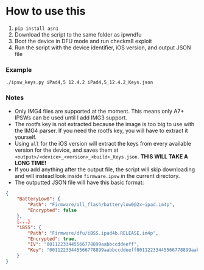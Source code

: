 # How to use this
1. `pip install asn1`
2. Download the script to the same folder as ipwndfu
3. Boot the device in DFU mode and run checkm8 exploit
4. Run the script with the device identifier, iOS version, and output JSON file

### Example
`./ipsw_keys.py iPad4,5 12.4.2 iPad4,5_12.4.2_Keys.json`

### Notes
* Only IMG4 files are supported at the moment. This means only A7+ IPSWs can be used until I add IMG3 support.
* The rootfs key is not extracted because the image is too big to use with the IMG4 parser. If you need the rootfs key, you will have to extract it yourself.
* Using `all` for the iOS version will extract the keys from every available version for the device, and saves them at `<output>/<device>_<version>_<build>_Keys.json`. **THIS WILL TAKE A LONG TIME!**
* If you add anything after the output file, the script will skip downloading and will instead look inside `firmware.ipsw` in the current directory.
* The outputted JSON file will have this basic format:
```json
{
    "BatteryLow0": {
        "Path": "Firmware/all_flash/batterylow0@2x~ipad.im4p",
        "Encrypted": false
    },
    [...]
    "iBSS": {
        "Path": "Firmware/dfu/iBSS.ipad4b.RELEASE.im4p",
        "Encrypted": true,
        "IV": "00112233445566778899aabbccddeeff",
        "Key": "00112233445566778899aabbccddeeff00112233445566778899aabbccddeeff"
    }
}
```